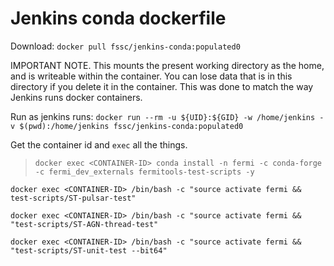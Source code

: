 # Jenkins conda dockerfile

Download: `docker pull fssc/jenkins-conda:populated0`

IMPORTANT NOTE. This mounts the present working directory as the home, and is writeable within the container. 
You can lose data that is in this directory if you delete it in the container. This was done to match the way
Jenkins runs docker containers.

Run as jenkins runs: 
`docker run --rm -u ${UID}:${GID} -w /home/jenkins -v $(pwd):/home/jenkins fssc/jenkins-conda:populated0`

Get the container id and `exec` all the things.

<!---
> `docker exec <CONTAINER-ID> git clone https://github.com/fermi-lat/ScienceTools-conda-recipe.git`

> `docker exec <CONTAINER-ID> conda build -c conda-forge -c fermi_dev_externals ScienceTools-conda-recipe`

> `docker exec <CONTAINER-ID> conda create -n fermi -c conda-forge -c fermi_dev_externals --use-local fermitools -y`

> `docker exec <CONTAINER-ID> git clone https://github.com/fermi-lat/test-scripts.git`

--->

> `docker exec <CONTAINER-ID> conda install -n fermi -c conda-forge -c fermi_dev_externals fermitools-test-scripts -y`

`docker exec <CONTAINER-ID> /bin/bash -c "source activate fermi && test-scripts/ST-pulsar-test"`

`docker exec <CONTAINER-ID> /bin/bash -c "source activate fermi && "test-scripts/ST-AGN-thread-test"`

`docker exec <CONTAINER-ID> /bin/bash -c "source activate fermi && "test-scripts/ST-unit-test --bit64"`

